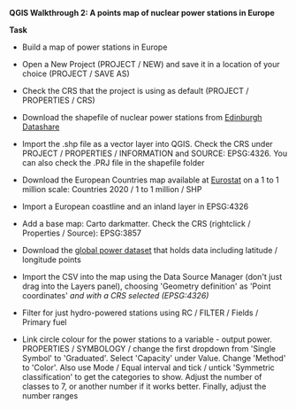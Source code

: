 **QGIS Walkthrough 2: A points map of nuclear power stations in Europe**

**Task**
- Build a map of power stations in Europe

- Open a New Project (PROJECT / NEW) and save it in a location of your choice (PROJECT / SAVE AS)

- Check the CRS that the project is using as default (PROJECT / PROPERTIES / CRS)

- Download the shapefile of nuclear power stations from [Edinburgh Datashare](https://datashare.ed.ac.uk/handle/10283/2464?show=full)

- Import the .shp file as a vector layer into QGIS. Check the CRS under PROJECT / PROPERTIES / INFORMATION and SOURCE: EPSG:4326. You can also check the .PRJ file in the shapefile folder

- Download the European Countries map available at [Eurostat](https://ec.europa.eu/eurostat/web/gisco/geodata/reference-data/administrative-units-statistical-units/countries) on a 1 to 1 million scale: Countries 2020 / 1 to 1 million / SHP

- Import a European coastline and an inland layer in EPSG:4326

- Add a base map: Carto darkmatter. Check the CRS (rightclick / Properties / Source): EPSG:3857

- Download the [global power dataset](https://datasets.wri.org/dataset/globalpowerplantdatabase) that holds data including latitude / longitude points

- Import the CSV into the map using the Data Source Manager (don't just drag into the Layers panel), choosing 'Geometry definition' as 'Point coordinates' *and with a CRS  selected (EPSG:4326)*

- Filter for just hydro-powered stations using RC / FILTER / Fields / Primary fuel

- Link circle colour for the power stations to a variable - output power. PROPERTIES / SYMBOLOGY /  change the first dropdown from 'Single Symbol' to 'Graduated'. Select 'Capacity' under Value. Change 'Method' to 'Color'. Also use Mode / Equal interval and tick / untick 'Symmetric classification' to get the categories to show. Adjust the number of classes to 7, or another number if it works better. Finally, adjust the number ranges
